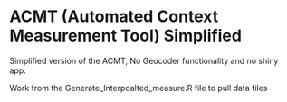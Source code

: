 # ACMT (Automated Context Measurement Tool) Simplified
Simplified version of the ACMT, No Geocoder functionality and no shiny app. 

Work from the Generate_Interpoalted_measure.R file to pull data files
